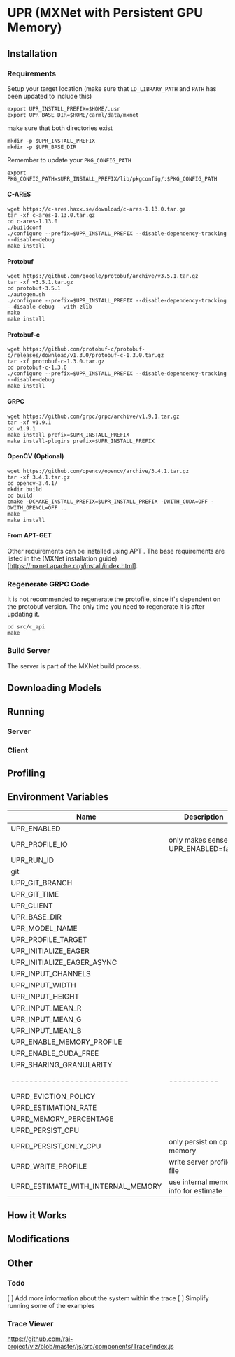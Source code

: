 # UPR (MXNet with Persistent GPU Memory)

## Installation

### Requirements

Setup your target location (make sure that `LD_LIBRARY_PATH` and `PATH` has been updated to include this)

```
export UPR_INSTALL_PREFIX=$HOME/.usr
export UPR_BASE_DIR=$HOME/carml/data/mxnet
```

make sure that both directories exist

```
mkdir -p $UPR_INSTALL_PREFIX
mkdir -p $UPR_BASE_DIR
```

Remember to update your `PKG_CONFIG_PATH`

```
export PKG_CONFIG_PATH=$UPR_INSTALL_PREFIX/lib/pkgconfig/:$PKG_CONFIG_PATH
```

#### C-ARES

```
wget https://c-ares.haxx.se/download/c-ares-1.13.0.tar.gz
tar -xf c-ares-1.13.0.tar.gz
cd c-ares-1.13.0
./buildconf
./configure --prefix=$UPR_INSTALL_PREFIX --disable-dependency-tracking --disable-debug
make install
```

#### Protobuf

```
wget https://github.com/google/protobuf/archive/v3.5.1.tar.gz
tar -xf v3.5.1.tar.gz
cd protobuf-3.5.1
./autogen.sh
./configure --prefix=$UPR_INSTALL_PREFIX --disable-dependency-tracking --disable-debug --with-zlib
make
make install
```

#### Protobuf-c

```
wget https://github.com/protobuf-c/protobuf-c/releases/download/v1.3.0/protobuf-c-1.3.0.tar.gz
tar -xf protobuf-c-1.3.0.tar.gz
cd protobuf-c-1.3.0
./configure --prefix=$UPR_INSTALL_PREFIX --disable-dependency-tracking --disable-debug
make install
```

#### GRPC

```
wget https://github.com/grpc/grpc/archive/v1.9.1.tar.gz
tar -xf v1.9.1
cd v1.9.1
make install prefix=$UPR_INSTALL_PREFIX
make install-plugins prefix=$UPR_INSTALL_PREFIX
```

#### OpenCV (Optional)

```
wget https://github.com/opencv/opencv/archive/3.4.1.tar.gz
tar -xf 3.4.1.tar.gz
cd opencv-3.4.1/
mkdir build
cd build
cmake -DCMAKE_INSTALL_PREFIX=$UPR_INSTALL_PREFIX -DWITH_CUDA=OFF -DWITH_OPENCL=OFF ..
make
make install
```

#### From APT-GET

Other requirements can be installed using APT . The base requirements are listed in the (MXNet installation guide)[https://mxnet.apache.org/install/index.html].

### Regenerate GRPC Code

It is not recommended to regenerate the protofile, since it's dependent on the protobuf version.
The only time you need to regenerate it is after updating it.

```
cd src/c_api
make
```

### Build Server

The server is part of the MXNet build process.

## Downloading Models

## Running

### Server

### Client

## Profiling

## Environment Variables

| Name                               | Description                           | Default Value    |
| ---------------------------------- | ------------------------------------- | ---------------- |
| UPR_ENABLED                        |                                       | true             |
| UPR_PROFILE_IO                     | only makes sense if UPR_ENABLED=false | true             |
| UPR_RUN_ID                         |                                       | [undefined]      |
| git                                |                                       | build_git_sha    |
| UPR_GIT_BRANCH                     |                                       | build_git_branch |
| UPR_GIT_TIME                       |                                       | build_git_time   |
| UPR_CLIENT                         |                                       |                  |
| UPR_BASE_DIR                       |                                       |                  |
| UPR_MODEL_NAME                     |                                       |                  |
| UPR_PROFILE_TARGET                 |                                       | profile.json     |
| UPR_INITIALIZE_EAGER               |                                       | false            |
| UPR_INITIALIZE_EAGER_ASYNC         |                                       | false            |
| UPR_INPUT_CHANNELS                 |                                       | 3                |
| UPR_INPUT_WIDTH                    |                                       | 224              |
| UPR_INPUT_HEIGHT                   |                                       | 224              |
| UPR_INPUT_MEAN_R                   |                                       | 0                |
| UPR_INPUT_MEAN_G                   |                                       | 0                |
| UPR_INPUT_MEAN_B                   |                                       | 0                |
| UPR_ENABLE_MEMORY_PROFILE          |                                       | false            |
| UPR_ENABLE_CUDA_FREE               |                                       | false            |
| UPR_SHARING_GRANULARITY            |                                       | model            |
| --------------------------         | -----------                           | -------------    |
| UPRD_EVICTION_POLICY               |                                       | LRU              |
| UPRD_ESTIMATION_RATE               |                                       | 1.0              |
| UPRD_MEMORY_PERCENTAGE             |                                       | 0.8              |
| UPRD_PERSIST_CPU                   |                                       | true             |
| UPRD_PERSIST_ONLY_CPU              | only persist on cpu memory            | false            |
| UPRD_WRITE_PROFILE                 | write server profile file             | false            |
| UPRD_ESTIMATE_WITH_INTERNAL_MEMORY | use internal memory info for estimate | true             |

## How it Works

## Modifications

## Other

### Todo

[ ] Add more information about the system within the trace
[ ] Simplify running some of the examples

### Trace Viewer

https://github.com/rai-project/viz/blob/master/js/src/components/Trace/index.js
